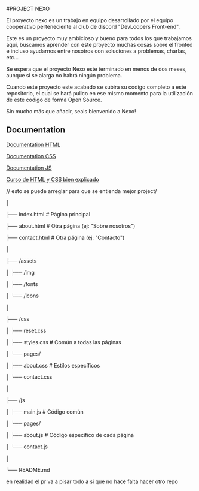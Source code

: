#PROJECT NEXO

El proyecto nexo es un trabajo en equipo desarrollado por el equipo cooperativo perteneciente al club de discord "DevLoopers Front-end".

Este es un proyecto muy ambicioso y bueno para todos los que trabajamos aquí, buscamos aprender con este proyecto muchas cosas sobre el fronted e incluso ayudarnos entre nosotros con soluciones a problemas, charlas, etc...

Se espera que el proyecto Nexo este terminado en menos de dos meses, aunque si se alarga no habrá ningún problema. 

Cuando este proyecto este acabado se subira su codigo completo a este repositorio, el cual se hará pulico en ese mismo momento para la utilización de este codigo de forma Open Source.

Sin mucho más que añadir, seais bienvenido a Nexo!


## Documentation

[Documentation HTML](https://developer.mozilla.org/es/docs/Web/HTML)

[Documentation CSS](https://developer.mozilla.org/es/docs/Web/CSS)

[Documentation JS](https://developer.mozilla.org/es/docs/Web/JavaScript)

[Curso de HTML y CSS bien explicado](https://www.youtube.com/watch?v=ELSm-G201Ls)


// esto se puede arreglar para que se entienda mejor 
project/

│

├── index.html # Página principal

├── about.html # Otra página (ej: "Sobre nosotros")

├── contact.html # Otra página (ej: "Contacto")

│

├── /assets

│ ├── /img

│ ├── /fonts

│ └── /icons

│

├── /css

│ ├── reset.css

│ ├── styles.css # Común a todas las páginas

│ └── pages/

│ ├── about.css # Estilos específicos

│ └── contact.css

│

├── /js

│ ├── main.js # Código común

│ └── pages/

│ ├── about.js # Código específico de cada página

│ └── contact.js

│

└── README.md



en realidad el pr va a pisar todo a si que no hace falta hacer otro repo 